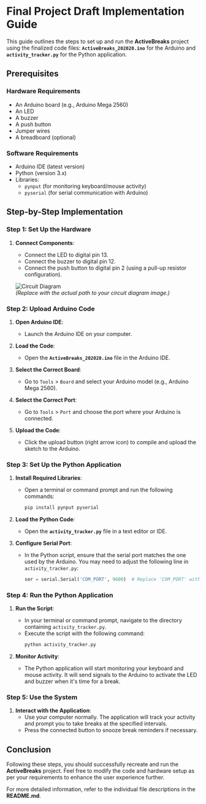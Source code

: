 # Final Project Draft Implementation Guide

This guide outlines the steps to set up and run the **ActiveBreaks** project using the finalized code files: **`ActiveBreaks_202020.ino`** for the Arduino and **`activity_tracker.py`** for the Python application.

## Prerequisites

### Hardware Requirements

- An Arduino board (e.g., Arduino Mega 2560)
- An LED
- A buzzer
- A push button
- Jumper wires
- A breadboard (optional)

### Software Requirements

- Arduino IDE (latest version)
- Python (version 3.x)
- Libraries: 
  - `pynput` (for monitoring keyboard/mouse activity)
  - `pyserial` (for serial communication with Arduino)

## Step-by-Step Implementation

### Step 1: Set Up the Hardware

1. **Connect Components**:
   - Connect the LED to digital pin 13.
   - Connect the buzzer to digital pin 12.
   - Connect the push button to digital pin 2 (using a pull-up resistor configuration).

   ![Circuit Diagram](path_to_your_circuit_diagram.png)  
   *(Replace with the actual path to your circuit diagram image.)*

### Step 2: Upload Arduino Code

1. **Open Arduino IDE**:
   - Launch the Arduino IDE on your computer.

2. **Load the Code**:
   - Open the **`ActiveBreaks_202020.ino`** file in the Arduino IDE.

3. **Select the Correct Board**:
   - Go to `Tools` > `Board` and select your Arduino model (e.g., Arduino Mega 2560).

4. **Select the Correct Port**:
   - Go to `Tools` > `Port` and choose the port where your Arduino is connected.

5. **Upload the Code**:
   - Click the upload button (right arrow icon) to compile and upload the sketch to the Arduino.

### Step 3: Set Up the Python Application

1. **Install Required Libraries**:
   - Open a terminal or command prompt and run the following commands:
     ```bash
     pip install pynput pyserial
     ```

2. **Load the Python Code**:
   - Open the **`activity_tracker.py`** file in a text editor or IDE.

3. **Configure Serial Port**:
   - In the Python script, ensure that the serial port matches the one used by the Arduino. You may need to adjust the following line in `activity_tracker.py`:
     ```python
     ser = serial.Serial('COM_PORT', 9600)  # Replace 'COM_PORT' with your Arduino port
     ```

### Step 4: Run the Python Application

1. **Run the Script**:
   - In your terminal or command prompt, navigate to the directory containing `activity_tracker.py`.
   - Execute the script with the following command:
     ```bash
     python activity_tracker.py
     ```

2. **Monitor Activity**:
   - The Python application will start monitoring your keyboard and mouse activity. It will send signals to the Arduino to activate the LED and buzzer when it's time for a break.

### Step 5: Use the System

1. **Interact with the Application**:
   - Use your computer normally. The application will track your activity and prompt you to take breaks at the specified intervals.
   - Press the connected button to snooze break reminders if necessary.

## Conclusion

Following these steps, you should successfully recreate and run the **ActiveBreaks** project. Feel free to modify the code and hardware setup as per your requirements to enhance the user experience further.

For more detailed information, refer to the individual file descriptions in the **README.md**.
